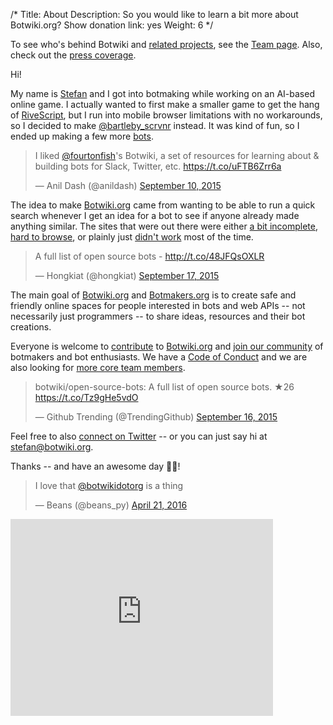 /*
Title: About
Description: So you would like to learn a bit more about Botwiki.org?
Show donation link: yes
Weight: 6
*/

<div class="note">
  To see who's behind Botwiki and <a href="/projects/">related projects</a>, see the <a href="/about/team/">Team page</a>. Also, check out the <a href="/about/press/">press coverage</a>.
</div>

Hi!

My name is [Stefan](/about/team#stefan) and I got into botmaking while working on an AI-based online game. I actually wanted to first make a smaller game to get the hang of [RiveScript](http://www.rivescript.com), but I run into mobile browser limitations with no workarounds, so I decided to make [@bartleby_scrvnr](/bots/twitterbots/bartleby_scrvnr) instead. It was kind of fun, so I ended up making a few more [bots](https://twitter.com/fourtonfish/lists/my-twitterbots1/members).

<blockquote class="twitter-tweet" data-cards="hidden" lang="en"><p lang="en" dir="ltr">I liked <a href="https://twitter.com/fourtonfish">@fourtonfish</a>&#39;s Botwiki, a set of resources for learning about &amp; building bots for Slack, Twitter, etc. <a href="https://t.co/uFTB6Zrr6a">https://t.co/uFTB6Zrr6a</a></p>&mdash; Anil Dash (@anildash) <a href="https://twitter.com/anildash/status/642120992932933632">September 10, 2015</a></blockquote>

The idea to make [Botwiki.org](https://www.botwiki.org/) came from wanting to be able to run a quick search whenever I get an idea for a bot to see if anyone already made anything similar. The sites that were out there were either [a bit incomplete](http://bothub.org), [hard to browse](http://botdb.gameology.org/bot-list), or plainly just [didn't work](http://botpad.org/p/bot_resources) most of the time.

<blockquote class="twitter-tweet" data-cards="hidden" lang="en"><p lang="en" dir="ltr">A full list of open source bots - <a href="http://t.co/48JFQsOXLR">http://t.co/48JFQsOXLR</a></p>&mdash; Hongkiat (@hongkiat) <a href="https://twitter.com/hongkiat/status/644447055847530496">September 17, 2015</a></blockquote>

The main goal of [Botwiki.org](https://www.botwiki.org/) and [Botmakers.org](https://botmakers.org/) is to create safe and friendly online spaces for people interested in bots and web APIs -- not necessarily just programmers -- to share ideas, resources and their bot creations.

Everyone is welcome to [contribute](https://github.com/botwiki/botwiki.org) to [Botwiki.org](https://www.botwiki.org/) and [join our community](https://botmakers.org/) of botmakers and bot enthusiasts. We have a [Code of Conduct](https://github.com/botwiki/botmakers.org/blob/master/Code%20of%20Conduct.md) and we are also looking for [more core team members](https://github.com/botwiki/botwiki.org/blob/master/HELP-WANTED.md).

<blockquote class="twitter-tweet" data-cards="hidden" lang="en"><p lang="en" dir="ltr">botwiki/open-source-bots: A full list of open source bots. ★26 <a href="https://t.co/Tz9gHe5vdO">https://t.co/Tz9gHe5vdO</a></p>&mdash; Github Trending (@TrendingGithub) <a href="https://twitter.com/TrendingGithub/status/644029090345914368">September 16, 2015</a></blockquote>



Feel free to also [connect on Twitter](https://twitter.com/botwikidotorg) -- or you can just say hi at [stefan@botwiki.org](mailto:stefan@botwiki.org).

Thanks -- and have an awesome day 🎸🌟!

<blockquote class="twitter-tweet" data-lang="en"><p lang="en" dir="ltr">I love that <a href="https://twitter.com/botwikidotorg">@botwikidotorg</a> is a thing</p>&mdash; Beans (@beans_py) <a href="https://twitter.com/beans_py/status/723228065061584896">April 21, 2016</a></blockquote>

<div class="video-wrapper"><iframe width="420" height="315" src="https://www.youtube.com/embed/8XhQRFO4M7A" frameborder="0" allowfullscreen></iframe></div>

<script async src="//platform.twitter.com/widgets.js" charset="utf-8"></script>